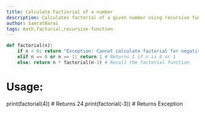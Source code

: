 ```yaml
---
title: Calculate Factiorial of a number
description: Calculates factorial of a given number using recursive function
author: SamratBarai
tags: math,factorial,recursive-function
---
```


```py
def factorial(n):
    if n < 0: return "Exception: Cannot calculate factorial for negative numbers" # Handling negative number
    elif n == 0 or n == 1: return 1 # Returns 1 if n is 0 or 1
    else: return n * factorial(n-1) # Recall the factorial function
```

# Usage:
print(factorial(4)) # Returns 24
print(factorial(-3)) # Returns Exception

